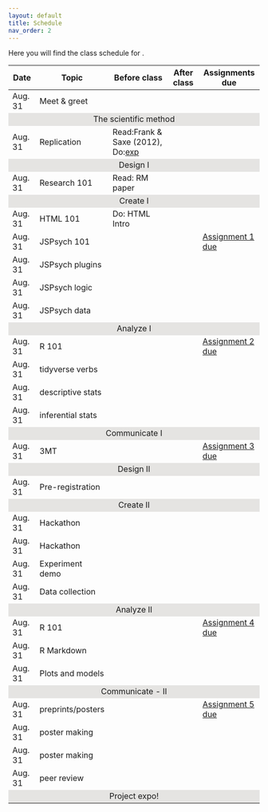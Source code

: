 ```yaml
---
layout: default
title: Schedule
nav_order: 2
---
```


Here you will find the class schedule for . <br>

<table>
    <thead>
        <tr>
            <th>Date</th>
            <th>Topic</th>
            <th>Before class</th>
            <th>After class</th>
            <th>Assignments due</th>
        </tr>
    </thead>
    <tbody>
    <tr><td>Aug. 31</td><td>Meet & greet</td><td></td><td></td><td></td></tr>
    <tr><td style="text-align: center; vertical-align: middle;background-color:#E5E4E2" colspan = 5>The scientific method</td></tr>
    <tr><td>Aug. 31</td><td>Replication</td><td>Read:Frank & Saxe (2012), Do:<a href="https://teaching-cognition.github.io/coglab/Assignment1.html">exp</a></td><td></td><td></td></tr>
    <tr><td style="text-align: center; vertical-align: middle;background-color:#E5E4E2" colspan = 5>Design I</td></tr>
    <tr><td>Aug. 31</td><td>Research 101</td><td>Read: RM paper</td><td></td><td></td></tr>
    <tr><td style="text-align: center; vertical-align: middle;background-color:#E5E4E2" colspan = 5>Create I</td></tr>
    <tr><td>Aug. 31</td><td>HTML 101</td><td>Do: HTML Intro</td><td></td><td></td></tr>
    <tr><td>Aug. 31</td><td>JSPsych 101</td><td></td><td></td><td><a href="https://teaching-cognition.github.io/coglab/Assignment1.html">Assignment 1 due</a></td></tr>
    <tr><td>Aug. 31</td><td>JSPsych plugins</td><td></td><td></td><td></td></tr>
    <tr><td>Aug. 31</td><td>JSPsych logic</td><td></td><td></td><td></td></tr>
    <tr><td>Aug. 31</td><td>JSPsych data</td><td></td><td></td><td></td></tr>
    <tr><td style="text-align: center; vertical-align: middle;background-color:#E5E4E2" colspan = 5>Analyze I</td></tr>
    <tr><td>Aug. 31</td><td>R 101</td><td></td><td></td><td><a href="https://teaching-cognition.github.io/coglab/Assignment1.html">Assignment 2 due</a></td></tr>
    <tr><td>Aug. 31</td><td>tidyverse verbs</td><td></td><td></td><td></td></tr>
    <tr><td>Aug. 31</td><td>descriptive stats</td><td></td><td></td><td></td></tr>
    <tr><td>Aug. 31</td><td>inferential stats</td><td></td><td></td><td></td></tr>
    <tr><td style="text-align: center; vertical-align: middle;background-color:#E5E4E2" colspan = 5>Communicate I</td></tr>
    <tr><td>Aug. 31</td><td>3MT</td><td></td><td></td><td><a href="https://teaching-cognition.github.io/coglab/Assignment1.html">Assignment 3 due</a></td></tr>
    <tr><td style="text-align: center; vertical-align: middle;background-color:#E5E4E2" colspan = 5>Design II</td></tr>
    <tr><td>Aug. 31</td><td>Pre-registration</td><td></td><td></td><td></td></tr>
    <tr><td style="text-align: center; vertical-align: middle;background-color:#E5E4E2" colspan = 5>Create II</td></tr>
    <tr><td>Aug. 31</td><td>Hackathon</td><td></td><td></td><td></td></tr>
    <tr><td>Aug. 31</td><td>Hackathon</td><td></td><td></td><td></td></tr>
    <tr><td>Aug. 31</td><td>Experiment demo</td><td></td><td></td><td></td></tr>
    <tr><td>Aug. 31</td><td>Data collection</td><td></td><td></td><td></td></tr>
    <tr><td style="text-align: center; vertical-align: middle;background-color:#E5E4E2" colspan = 5>Analyze II</td></tr>
    <tr><td>Aug. 31</td><td>R 101</td><td></td><td></td><td><a href="https://teaching-cognition.github.io/coglab/Assignment1.html">Assignment 4 due</a></td></tr>
    <tr><td>Aug. 31</td><td>R Markdown</td><td></td><td></td><td></td></tr>
    <tr><td>Aug. 31</td><td>Plots and models</td><td></td><td></td><td></td></tr>
    <tr><td style="text-align: center; vertical-align: middle;background-color:#E5E4E2" colspan = 5>Communicate - II</td></tr>
    <tr><td>Aug. 31</td><td>preprints/posters</td><td></td><td></td><td><a href="https://teaching-cognition.github.io/coglab/Assignment1.html">Assignment 5 due</a></td></tr>
    <tr><td>Aug. 31</td><td>poster making</td><td></td><td></td><td></td></tr>
    <tr><td>Aug. 31</td><td>poster making</td><td></td><td></td><td></td></tr>
    <tr><td>Aug. 31</td><td>peer review</td><td></td><td></td><td></td></tr>
    <tr><td style="text-align: center; vertical-align: middle;background-color:#E5E4E2" colspan = 5>Project expo!</td></tr>
    </tbody>
</table>